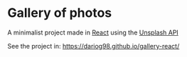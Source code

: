 # Gallery of photos 

A minimalist project made in [React](https://reactjs.org) using the [Unsplash API](https://unsplash.com/developers)


See the project in: https://dariog98.github.io/gallery-react/
